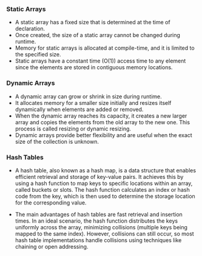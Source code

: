 ### Static Arrays

- A static array has a fixed size that is determined at the time of declaration.
- Once created, the size of a static array cannot be changed during runtime.
- Memory for static arrays is allocated at compile-time, and it is limited to the specified size.
- Static arrays have a constant time (O(1)) access time to any element since the elements are stored in contiguous memory locations.

### Dynamic Arrays

- A dynamic array can grow or shrink in size during runtime.
- It allocates memory for a smaller size initially and resizes itself dynamically when elements are added or removed.
- When the dynamic array reaches its capacity, it creates a new larger array and copies the elements from the old array to the new one. This process is called resizing or dynamic resizing.
- Dynamic arrays provide better flexibility and are useful when the exact size of the collection is unknown.

### Hash Tables

- A hash table, also known as a hash map, is a data structure that enables efficient retrieval and storage of key-value pairs. It achieves this by using a hash function to map keys to specific locations within an array, called buckets or slots. The hash function calculates an index or hash code from the key, which is then used to determine the storage location for the corresponding value.

- The main advantages of hash tables are fast retrieval and insertion times. In an ideal scenario, the hash function distributes the keys uniformly across the array, minimizing collisions (multiple keys being mapped to the same index). However, collisions can still occur, so most hash table implementations handle collisions using techniques like chaining or open addressing.
